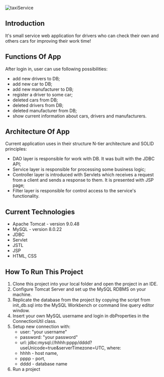 ![taxiService](https://user-images.githubusercontent.com/79996912/124107121-97eb4200-da6d-11eb-986b-877b33b00e94.png)


## Introduction
It's small service web application for drivers who can check their own and others cars for improving 
their work time!

## Functions Of App
After login in, user can use following possibilities:
- add new drivers to DB;
- add new car to DB;
- add new manufacturer to DB;  
- register a driver to some car;
- deleted cars from DB;
- deleted drivers from DB;
- deleted manufacturer from DB;
- show current information about cars, drivers and manufacturers.

## Architecture Of App
Current application uses in their structure N-tier architecture and SOLID principles:
- DAO layer is responsible for work with DB. It was built with the JDBC API;
- Service layer is responsible for processing some business logic;
- Controller layer is introduced with Servlets which receives a request from a client and sends a
  response to them. It is presented with JSP page;
- Filter layer is responsible for control access to the service's functionality.

## Current Technologies
- Apache Tomcat - version 9.0.48
- MySQL - version 8.0.22
- JDBC
- Servlet
- JSTL
- JSP
- HTML, CSS

## How To Run This Project
1. Clone this project into your local folder and open the project in an IDE. 
2. Configure Tomcat Server and set up the MySQL RDBMS on your machine.
3. Replicate the database from the project by copying the script from init_db.sql into 
   the MySQL Workbench or command line query editor window.
4. Insert your own MySQL username and login in dbProperties in the ConnectionUtil class.
5. Setup new connection with:
   - user: "your username"
   - password: "your password"
   - url: jdbc:mysql://hhhh:pppp/dddd?useUnicode=true&serverTimezone=UTC, where:
   - hhhh - host name,
   - pppp - port,
   - dddd - database name
6. Run a project